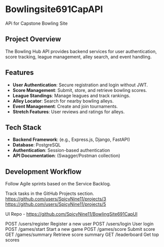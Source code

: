 # Bowlingsite691CapAPI
APi for Capstone Bowling Site

## Project Overview
The Bowling Hub API provides backend services for user authentication, score tracking, league management, alley search, and event handling.

## Features
- **User Authentication**: Secure registration and login without JWT.
- **Score Management**: Submit, store, and retrieve bowling scores.
- **League Standings**: Manage leagues and track rankings.
- **Alley Locator**: Search for nearby bowling alleys.
- **Event Management**: Create and join tournaments.
- **Stretch Features**: User reviews and ratings for alleys.

## Tech Stack
- **Backend Framework**: (e.g., Express.js, Django, FastAPI)
- **Database**: PostgreSQL
- **Authentication**: Session-based authentication
- **API Documentation**: (Swagger/Postman collection)

## Development Workflow
Follow Agile sprints based on the Service Backlog.

Track tasks in the GitHub Projects section.
https://github.com/users/SpicyNine11/projects/3 
https://github.com/users/SpicyNine11/projects/5

UI Repo - https://github.com/SpicyNine11/BowlingSite691CapUI

POST	/users/register	Register a new user
POST	/users/login	User login
POST	/games/start	Start a new game
POST	/games/score	Submit score
GET	/games/summary	Retrieve score summary
GET	/leaderboard	Get top scores
